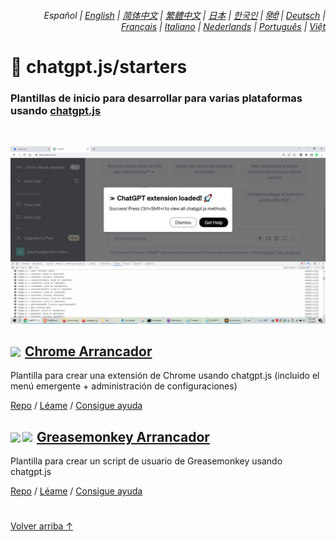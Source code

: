 <div align="right">

###### Español | <a href="../..#readme">English</a> | <a href="../zh-cn#readme">简体中文</a> | <a href="../zh-tw#readme">繁體中文</a> | <a href="../ja#readme">日本</a> | <a href="../ko#readme">한국인</a> | <a href="../hi#readme">हिंदी</a> | <a href="../de#readme">Deutsch</a> | <a href="../fr#readme">Français</a> | <a href="../it#readme">Italiano</a> | <a href="../nl#readme">Nederlands</a> | <a href="../pt#readme">Português</a> | <a href="../vi#readme">Việt</a>

</div>

# 🚀 chatgpt.js/starters

### Plantillas de inicio para desarrollar para varias plataformas usando <a href="https://github.com/kudoai/chatgpt.js">chatgpt.js</a>

<br>

![](../../chrome/media/images/screenshots/extension-loaded.png)

<h2><a href="../../chrome"><img style="margin: 0 2px -1px 0" height=18 src="https://www.google.com/chrome/static/images/favicons/apple-icon-60x60.png"></a> <a href="../../chrome">Chrome Arrancador</a></h3>

Plantilla para crear una extensión de Chrome usando chatgpt.js (incluido el menú emergente + administración de configuraciones)

[Repo](https://github.com/kudoai/chatgpt.js-chrome-starter) / [Léame](../../chrome/docs/es#readme) / [Consigue ayuda](https://github.com/kudoai/chatgpt.js-chrome-starter/issues)

<h2><a href="../../greasemonkey"><img style="margin: 0 2px -0.065rem 0" height=19 src="https://i.imgur.com/SATGr8j.png"><img style="margin: 0 2px -0.035rem 1px" height=19.5 src="https://i.imgur.com/wcCg3al.png"></a> <a href="../../greasemonkey">Greasemonkey Arrancador</a></h3>

Plantilla para crear un script de usuario de Greasemonkey usando chatgpt.js

[Repo](https://github.com/kudoai/chatgpt.js-greasemonkey-starter) / [Léame](../../greasemonkey#readme) / [Consigue ayuda](https://github.com/kudoai/chatgpt.js-greasemonkey-starter/issues)

#

[Volver arriba ↑](#)
